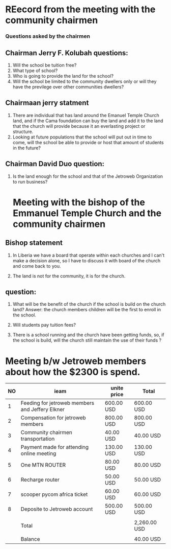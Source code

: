 # REecord from the meeting with the community chairmen

### Questions asked by the chairmen

## Chairman Jerry F. Kolubah questions:

1. Will the school be tuition free?
2. What type of school?
3. Who is going to provide the land for the school?
4. Will the school be limited to the community dwellers only or
will they have the previlege over other communities dwellers?

## Chairmaan jerry statment

1. There are individual that has land around the Emanuel Temple Church land,  and if the Cama foundation can buy the land and add it to the land that the church will provide because it an everlasting project or structure.
2.  Looking at future populations that the 
    school will put out in time to come,
    will the school be able to provide or host that amount of students in the future?

 
## Chairman David Duo question:
1. Is the land enough for the school and that of
   the Jetroweb Organization to run business?

   # Meeting with the bishop of the Emmanuel Temple Church and the community chairmen

## Bishop statement
1. In Liberia we have a  board that operate within each churches and I can't make a decision alone, so I have to discuss it with board of the church and come back to you.

2. The land is not for the community, it is for the church.

## question:
1. What will be the benefit of the church if the school is build on the church land?
Answer: the church members children will be the first to enroll in the school.
2. Will students pay tuition fees?

3. There is a school running and the church have been getting funds, so, if the school is build, will the church still maintain the use of their funds ?


#  Meeting b/w Jetroweb members about how the $2300 is spend. 




| NO   | ieam                                              |   unite price  | Total       |
|------|---------------------------------------------------|----------------|-------------|
| 1    | Feeding for jetroweb members and Jeffery Elkner   | 600.00 USD     |600.00 USD   |
| 2    | Compensation for jetroweb members                 | 800.00 USD     | 800.00 USD  |
| 3    | Community chairmen transportation                 | 40.00 USD      | 40.00 USD   |
| 4    | Payment made for attending online meeting         | 130.00 USD     | 130.00 USD  |
| 5    | One MTN ROUTER                                    | 80.00 USD      | 80.00 USD   |
| 6    | Recharge router                                   | 50.00 USD      | 50.00 USD   |
| 7    | scooper pycom africa ticket                       | 60.00 USD      | 60.00 USD   |
| 8    | Deposite to Jetroweb account                      | 500.00 USD     | 500.00 USD  |
|      |                                                   |                |             |
|      |                             Total                 |                | 2,260.00 USD|
|      |                                                   |                |             |
|      |                         Balance                   |                | 40.00 USD  |